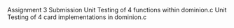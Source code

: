 Assignment 3 Submission
Unit Testing of 4 functions within dominion.c
Unit Testing of 4 card implementations in dominion.c
